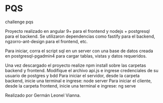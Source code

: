# PQS
challenge pqs

Proyecto realizado en angular 9+ para el frontend y nodejs + postgresql para el backend.
Se utilizaron dependencias como fastify para el backend, ngzorro-ant-design para el frontend, etc.

Para iniciar, corra el script sql en un server con una base de datos creada en postgresql-pgadmin4
para cargar tablas, vistas y datos requeridos.

Una vez descargado el proyecto realize npm install sobre las carpetas backend y frontend.
Modifique el archivo api.js e ingrese credenciales de su usuario de postgres y bdd
Para iniciar el servidor, desde la carpeta backend, inicie una terminal e ingrese: node server
Para iniciar el cliente, desde la carpeta frontend, inicie una terminal e ingrese: ng serve


Realizado por Germán Leonel Vianna. 
